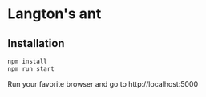 # Langton's ant

## Installation

```js
npm install
npm run start
```
Run your favorite browser and go to http://localhost:5000